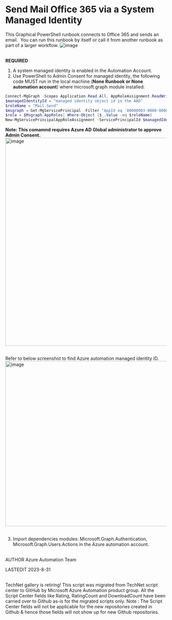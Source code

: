 ﻿Send Mail Office 365 via a System Managed Identity
=
This Graphical PowerShell runbook connects to Office 365 and sends an email.  You can run this runbook by itself or call it from another runbook as part of a larger workflow.
![image](https://github.com/c5245010/send-mail-office-365/assets/98794426/e6fa7906-1cc6-4d46-9e0e-21e41bb0f4c4)
<br/><br/>

**REQUIRED**
1. A system managed identity is enabled in the Automation Account.
2. Use PowerShell to Admin Consent for managed identity, the following code MUST run in the local machine (**None Runbook or None automation account**) where microsoft.graph module installed:

```powershell
Connect-MgGraph -Scopes Application.Read.All, AppRoleAssignment.ReadWrite.All, RoleManagement.ReadWrite.Directory
$managedIdentityId = "managed identity object id in the AAD"
$roleName = "Mail.Send"
$msgraph = Get-MgServicePrincipal -Filter "AppId eq '00000003-0000-0000-c000-000000000000'"
$role = $Msgraph.AppRoles| Where-Object {$_.Value -eq $roleName} 
New-MgServicePrincipalAppRoleAssignment -ServicePrincipalId $managedIdentityId -PrincipalId $managedIdentityId -ResourceId $msgraph.Id -AppRoleId $role.Id 
```

**Note: This comamnd requires Azure AD Global administrator to approve Admin Consent.**
<img width="651" alt="image" src="https://github.com/c5245010/send-mail-office-365/assets/98794426/1d32315b-7ac8-4390-9aa1-3516b0fc0744">
<br/><br/>

Refer to below screenshot to find Azure automation managed identity ID.
<img width="517" alt="image" src="https://github.com/c5245010/send-mail-office-365/assets/98794426/d04d6382-24c4-48ec-ad2d-24bfc6b5c6ce">
<br/><br/>

3. Import dependencies modules: Microsoft.Graph.Authentication, Microsoft.Graph.Users.Actions in the Azure automation account.
<br/><br/>

AUTHOR
Azure Automation Team 

LASTEDIT
2023-8-31
<br/><br/>

TechNet gallery is retiring! This script was migrated from TechNet script center to GitHub by Microsoft Azure Automation product group. All the Script Center fields like Rating, RatingCount and DownloadCount have been carried over to Github as-is for the migrated scripts only. Note : The Script Center fields will not be applicable for the new repositories created in Github & hence those fields will not show up for new Github repositories.
